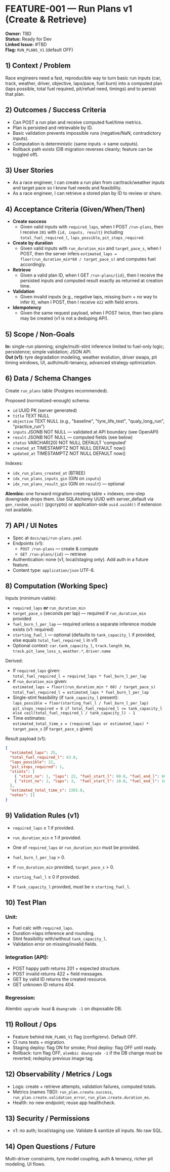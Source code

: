 # FEATURE-001 — Run Plans v1 (Create & Retrieve)
**Owner:** TBD  
**Status:** Ready for Dev  
**Linked Issue:** #TBD  
**Flag:** `RUN_PLANS_V1` (default OFF)

## 1) Context / Problem
Race engineers need a fast, reproducible way to turn basic run inputs (car, track, weather, driver, objective, laps/pace, fuel burn) into a computed plan (laps possible, total fuel required, pit/refuel need, timings) and to persist that plan.

## 2) Outcomes / Success Criteria
- Can POST a run plan and receive computed fuel/time metrics.
- Plan is persisted and retrievable by ID.
- Basic validation prevents impossible runs (negative/NaN, contradictory inputs).
- Computation is deterministic (same inputs → same outputs).
- Rollback path exists (DB migration reverses cleanly; feature can be toggled off).

## 3) User Stories
- As a race engineer, I can create a run plan from car/track/weather inputs and target pace so I know fuel needs and feasibility.
- As a race engineer, I can retrieve a stored plan by ID to review or share.

## 4) Acceptance Criteria (Given/When/Then)
- **Create success**
  - Given valid inputs with `required_laps`, when I POST `/run-plans`, then I receive `201` with `{id, inputs, result}` including `total_fuel_required_l`, `laps_possible`, `pit_stops_required`.
- **Create by duration**
  - Given valid inputs with `run_duration_min` and `target_pace_s`, when I POST, then the server infers `estimated_laps = floor(run_duration_min*60 / target_pace_s)` and computes fuel accordingly.
- **Retrieve**
  - Given a valid plan ID, when I GET `/run-plans/{id}`, then I receive the persisted inputs and computed result exactly as returned at creation time.
- **Validation**
  - Given invalid inputs (e.g., negative laps, missing burn + no way to infer it), when I POST, then I receive `422` with field errors.
- **Idempotency**
  - Given the same request payload, when I POST twice, then two plans may be created (v1 is not a deduping API).

## 5) Scope / Non-Goals
**In:** single-run planning; single/multi-stint inference limited to fuel-only logic; persistence; simple validation; JSON API.  
**Out (v1):** tyre degradation modeling, weather evolution, driver swaps, pit timing windows, UI, auth/multi-tenancy, advanced strategy optimization.

## 6) Data / Schema Changes
Create `run_plans` table (Postgres recommended).

Proposed (normalized-enough) schema:
- `id` UUID PK (server generated)
- `title` TEXT NULL
- `objective` TEXT NULL (e.g., "baseline", "tyre_life_test", "qualy_long_run", "practice_run")
- `inputs` JSONB NOT NULL — validated at API boundary (see OpenAPI)
- `result` JSONB NOT NULL — computed fields (see below)
- `status` VARCHAR(20) NOT NULL DEFAULT 'computed'
- `created_at` TIMESTAMPTZ NOT NULL DEFAULT now()
- `updated_at` TIMESTAMPTZ NOT NULL DEFAULT now()

Indexes:
- `idx_run_plans_created_at` (BTREE)
- `idx_run_plans_inputs_gin` (GIN on `inputs`)
- `idx_run_plans_result_gin` (GIN on `result`) — optional

**Alembic:** one forward migration creating table + indexes; one-step downgrade drops them. Use SQLAlchemy UUID with server_default via `gen_random_uuid()` (pgcrypto) or application-side `uuid.uuid4()` if extension not available.

## 7) API / UI Notes
- Spec at `docs/api/run-plans.yaml`
- Endpoints (v1):
  - `POST /run-plans` — create & compute
  - `GET /run-plans/{id}` — retrieve
- Authentication: none (v1, local/staging only). Add auth in a future feature.
- Content type: `application/json` UTF-8.

## 8) Computation (Working Spec)
Inputs (minimum viable):
- `required_laps` **or** `run_duration_min`
- `target_pace_s` (seconds per lap) — required if `run_duration_min` provided
- `fuel_burn_l_per_lap` — required unless a separate inference module exists (v1: required)
- `starting_fuel_l` — optional (defaults to `tank_capacity_l` if provided, else equals `total_fuel_required_l` in v1)
- Optional context: `car.tank_capacity_l`, `track.length_km`, `track.pit_lane_loss_s`, `weather.*`, `driver.name`

Derived:
- If `required_laps` given:  
  `total_fuel_required_l = required_laps * fuel_burn_l_per_lap`
- If `run_duration_min` given:  
  `estimated_laps = floor((run_duration_min * 60) / target_pace_s)`  
  `total_fuel_required_l = estimated_laps * fuel_burn_l_per_lap`
- Single-stint feasibility (if `tank_capacity_l` present):  
  `laps_possible = floor(starting_fuel_l / fuel_burn_l_per_lap)`  
  `pit_stops_required = 0 if total_fuel_required_l <= tank_capacity_l else ceil(total_fuel_required_l / tank_capacity_l) - 1`
- Time estimates:  
  `estimated_total_time_s = (required_laps or estimated_laps) * target_pace_s` (if `target_pace_s` given)

Result payload (v1):
```json
{
  "estimated_laps": 25,
  "total_fuel_required_l": 63.0,
  "laps_possible": 22,
  "pit_stops_required": 1,
  "stints": [
    { "stint_no": 1, "laps": 22, "fuel_start_l": 60.0, "fuel_end_l": 60.0 - 22*2.7, "refuel_l": 0.0 },
    { "stint_no": 2, "laps": 3,  "fuel_start_l": 10.0, "fuel_end_l": 10.0 - 3*2.7,  "refuel_l": 10.0 }
  ],
  "estimated_total_time_s": 2265.0,
  "notes": []
}
```

## 9) Validation Rules (v1)
- `required_laps` ≥ 1 if provided.

- `run_duration_min` ≥ 1 if provided.

- One of `required_laps` or `run_duration_min` must be provided.

- `fuel_burn_l_per_lap` > 0.

- If `run_duration_min` provided, `target_pace_s` > 0.

- `starting_fuel_l` ≥ 0 if provided.

- If `tank_capacity_l` provided, must be ≥ `starting_fuel_l`.

## 10) Test Plan
### Unit:
- Fuel calc with `required_laps`.
- Duration→laps inference and rounding.
- Stint feasibility with/without `tank_capacity_l`.
- Validation error on missing/invalid fields.
### Integration (API):
- POST happy path returns 201 + expected structure.
- POST invalid returns 422 + field messages.
- GET by valid ID returns the created resource.
- GET unknown ID returns 404.
### Regression:
Alembic `upgrade head` & `downgrade -1` on disposable DB.
## 11) Rollout / Ops
- Feature behind `RUN_PLANS_V1` flag (config/env). Default OFF.
- CI runs tests + migration.
- Staging deploy: flag ON for smoke; Prod deploy: flag OFF until ready.
- Rollback: turn flag OFF, `alembic downgrade -1` if the DB change must be reverted; redeploy previous image tag.
## 12) Observability / Metrics / Logs
- Logs: create + retrieve attempts, validation failures, computed totals.
- Metrics (names TBD): `run_plan.create.success`, `run_plan.create.validation_error`, `run_plan.create.duration_ms`.
- Health: no new endpoint; reuse app healthcheck.
## 13) Security / Permissions
- v1: no auth; local/staging use. Validate & sanitize all inputs. No raw SQL.
## 14) Open Questions / Future
Multi-driver constraints, tyre model coupling, auth & tenancy, richer pit modeling, UI flows.